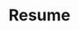 ---
layout: resume
title: Resume
permalink: /resume/
resume:
    - position: Software Engineer
      company: Logpoint
      link: https://logpoint.com
      from_date: March 2022
      to_date: Present
      city: Copenhagen
      bullets:
        - Backend engineer building LogPoint cloud software
        - Building a real-time streaming based alerting engine that processes billions of events per day, flagging critical security alerts
        - Working in a functional style, building core business logic in Scala
        - Automation and DevOps with Gitlab CI, Docker, Terraform, Python and AWS
    - position: Software Engineer
      company: "Accenture | MyWizard AiOps"
      link: https://www.accenture.com/dk-en/services/applied-intelligence/mywizard-intelligent-automation-platform
      from_date: March 2021
      to_date: March 2022
      city: Sydney
      from_date: February 2021
      to_date: February 2022
      bullets:
        - Backend engineer for MyWizard, building low-code SaaS automation software for managing IT infrastructure
        - Part of a pilot team building telemetry and observability tools on Lambda, Python and Elasticsearch
        - Owned and operated a massive data and analytics pipeline, ingesting over 5TB per day in busier regions
        - Key proponent for DevOps, initiated the shift to CI/CD and a key advocate for reducing friction of going to pro
    - position: Intern
      company: Spot Parking
      city: Sydney
      from_date: January 2018
      to_date: June 2020
      bullets:
        - Built novel computer-vision models for automating the interpretation of parking restrictions from image data
        - Utilised and built on top of existing state-of-the-art computer-vision systems for street-level and aerial imagery
        - Employed Python and C++ for building models, and Javascript, Node and React for custom labelling tools

---